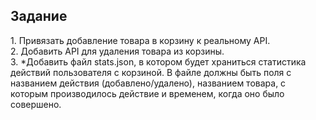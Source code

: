 <h2>Задание</h2>
1. Привязать добавление товара в корзину к реальному API.<br>
2. Добавить API для удаления товара из корзины.<br>
3. *Добавить файл stats.json, в котором будет храниться статистика действий пользователя с корзиной. В файле должны быть поля с названием действия (добавлено/удалено), названием товара, с которым производилось действие и временем, когда оно было совершено.
